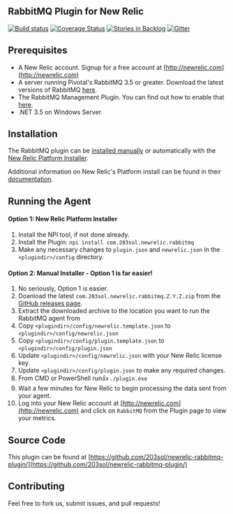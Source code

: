 ## RabbitMQ Plugin for New Relic

[![Build status](https://ci.appveyor.com/api/projects/status/e937fpj3ojrlx0lg?svg=true)](https://ci.appveyor.com/project/brentpabst/newrelic-rabbitmq-plugin)
[![Coverage Status](https://coveralls.io/repos/github/203sol/newrelic-rabbitmq-plugin/badge.svg?branch=master)](https://coveralls.io/github/203sol/newrelic-rabbitmq-plugin?branch=master)
[![Stories in Backlog](https://badge.waffle.io/203sol/newrelic-rabbitmq-plugin.svg?label=backlog&title=Backlog)](http://waffle.io/203sol/newrelic-rabbitmq-plugin)
[![Gitter](https://badges.gitter.im/203sol/newrelic-rabbitmq-plugin.svg)](https://gitter.im/203sol/newrelic-rabbitmq-plugin?utm_source=badge&utm_medium=badge&utm_campaign=pr-badge&utm_content=badge)

Prerequisites
-------------
- A New Relic account. Signup for a free account at [http://newrelic.com](http://newrelic.com)
- A server running Pivotal's RabbitMQ 3.5 or greater. Download the latest versions of RabbitMQ [here](http://www.rabbitmq.com/download.html).
- The RabbitMQ Management Plugin.  You can find out how to enable that [here](https://www.rabbitmq.com/management.html).
- .NET 3.5 on Windows Server.

Installation
-------------

The RabbitMQ plugin can be [installed manually](#running-the-agent) or automatically with the [New Relic Platform Installer](#npi).

Additional information on New Relic's Platform install can be found in their [documentation](https://discuss.newrelic.com/t/getting-started-with-the-platform-installer/842).

Running the Agent
-----------------

#### <a name="npi">Option 1: New Relic Platform Installer</a>

1. Install the NPI tool, if not done already.
2. Install the Plugin: `npi install com.203sol.newrelic.rabbitmq`
3. Make any necessary changes to `plugin.json` and `newrelic.json` in the `<plugindir>/config` directory.


#### <a name="running-the-agent">Option 2: Manual Installer - Option 1 is far easier!</a>

1. No seriously, Option 1 is easier.
2. Doanload the latest `com.203sol.newrelic.rabbitmq.Z.Y.Z.zip` from the [GitHub releases page](https://github.com/203sol/newrelic-rabbitmq-plugin/releases).
3. Extract the downloaded archive to the location you want to run the RabbitMQ agent from
4. Copy `<plugindir>/config/newrelic.template.json` to `<plugindir>/config/newrelic.json`
5. Copy `<plugindir>/config/plugin.template.json` to `<plugindir>/config/plugin.json`
6. Update `<plugindir>/config/newrelic.json` with your New Relic license key.
7. Update `<plugindir>/config/plugin.json` to make any required changes.
8. From CMD or PowerShell run:+1: `./plugin.exe`
9. Wait a few minutes for New Relic to begin processing the data sent from your agent.
10. Log into your New Relic account at [http://newrelic.com](http://newrelic.com) and click on `RabbitMQ` from the Plugin page to view your metrics.

Source Code
-----------

This plugin can be found at [https://github.com/203sol/newrelic-rabbitmq-plugin/](https://github.com/203sol/newrelic-rabbitmq-plugin/)

Contributing
-----------

Feel free to fork us, submit issues, and pull requests!
